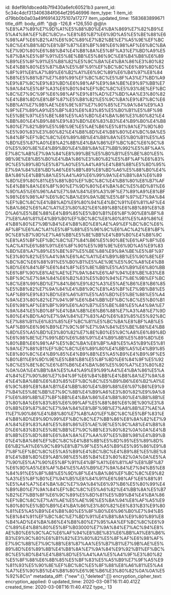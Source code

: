 id: 8def9b1dbced4b7f9430a6efc60521b3
parent_id: 5c34c4dcf313406384f064ef29546996
item_type: 1
item_id: d79bb0b0a03a49f69143275107a17277
item_updated_time: 1583683899671
title_diff: 
body_diff: "@@ -126,8 +126,550 @@\n %E8%A7%89%E7%9D%A1%E5%88%B0%E4%BA%869%E7%82%B9%E5%A4%9A%EF%BC%8C\n+%E8%B5%B7%E6%9D%A5%E5%BE%88%E6%98%AF%E6%B2%A1%E6%9C%89%E7%B2%BE%E7%A5%9E%EF%BC%8C%E4%B8%8D%E8%BF%87%E8%BF%98%E6%98%AF%E6%8C%BA%E7%9D%80%E6%88%B4%E4%B8%8A%E5%8F%A3%E7%BD%A9%E5%87%BA%E5%8F%91%E5%8E%BB%E5%86%9C%E8%B4%B8%E6%89%B9%E5%8F%91%E5%B8%82%E5%9C%BA%E4%BA%86%E3%80%82%E4%B8%80%E5%87%BA%E5%8F%91%EF%BC%8C%E6%89%8D%E5%8F%91%E8%A7%89%E6%B2%A1%E6%9C%89%E6%B4%97%E8%84%B8%E5%88%B7%E7%89%99%EF%BC%8C%E5%8F%A3%E7%BD%A9%E9%87%8C%E9%83%BD%E6%98%AF%E9%9A%BE%E9%97%BB%E7%9A%84%E5%8F%A3%E6%B0%94%EF%BC%8C%E5%93%8E%EF%BC%8C%E7%9C%9F%E6%98%AF%E9%81%AD%E7%BD%AA%E3%80%82%E4%B8%8D%E8%BF%87%E5%B8%82%E5%9C%BA%E9%87%8C%E6%BB%A1%E7%9B%AE%E6%9E%97%E7%90%85%E7%9A%84%E9%A3%9F%E7%89%A9%E5%BF%83%E6%83%85%E5%B0%B1%E5%8F%98%E5%BE%97%E5%BE%88%E5%A5%BD%E4%BA%86%E3%80%82%E4%BB%80%E4%B9%88%E9%83%BD%E6%83%B3%E4%B9%B0%E4%B8%80%E7%82%B9%E5%9B%9E%E5%AE%B6%E5%81%9A%E7%9D%80%E5%90%83%E3%80%82%E4%B8%8D%E4%B8%80%E4%BC%9A%E5%84%BF%EF%BC%8C%E6%89%8B%E4%B8%8A%E5%B0%B1%E5%A5%BD%E5%87%A0%E8%A2%8B%E4%BA%86%EF%BC%8C%E6%9C%80%E5%90%8E%E4%B9%B0%E4%B8%8A%E7%BB%992%E5%8F%AA%E7%8C%AB%E7%9A%84%E8%99%BE%E5%B0%B1%E5%BE%80%E5%9B%9E%E8%B5%B0%E4%BA%86%E3%80%82%E5%8F%AF%E6%83%9C%E5%89%8D%E5%87%A0%E5%A4%A9%E4%B8%8B%E5%8D%95%E7%9A%84%E8%BD%A6%E6%8B%89%E8%BD%A6%E5%88%B0%E4%BA%86%E4%BB%8A%E5%A4%A9%E6%99%9A%E4%B8%8A%E6%89%8D%E9%80%81%E5%88%B0%EF%BC%8C%E4%B8%80%E8%B7%AF%E4%B8%8A%E6%8F%90%E7%9D%80%E4%BA%8C%E5%8D%81%E6%9D%A5%E6%96%A4%E7%9A%84%E9%A3%9F%E7%89%A9%E8%BF%98%E6%98%AF%E6%8C%BA%E9%9A%BE%E5%8F%97%E7%9A%84%EF%BC%8C%E4%B8%AD%E9%80%94%E4%BC%91%E6%81%AF%E4%BA%862%E6%AC%A1%E3%80%82%E6%89%8B%E6%8B%89%E8%BD%A6%E5%BE%88%E4%B9%85%E5%B0%B1%E6%8F%90%E8%BF%87%E8%A6%81%E4%B9%B0%EF%BC%8C%E8%80%81%E5%A9%86%E4%B8%80%E7%9B%B4%E4%B8%8D%E8%AE%A9%EF%BC%8C%E6%AF%8F%E6%AC%A1%E5%8F%88%E5%96%9C%E6%AC%A2%E8%BF%9C%E8%B7%9D%E7%A6%BB%E5%8E%BB%E4%B9%B0%E4%B8%9C%E8%A5%BF%EF%BC%8C%E7%84%B6%E5%90%8E%E6%AF%8F%E6%AC%A1%E6%88%91%E6%8F%90%E5%9B%9E%E6%9D%A5%E9%83%BD%E8%A7%89%E5%BE%97%E5%BE%88%E9%9A%BE%E5%8F%97%E3%80%82%E5%A4%9A%E6%AC%A1%E4%B9%8B%E5%90%8E%EF%BC%8C%E6%88%91%E5%B0%B1%E5%AE%9E%E5%9C%A8%E4%B8%8D%E6%84%BF%E6%84%8F%E5%8E%BB%E5%A5%B9%E6%80%BB%E6%8F%90%E8%AE%AE%E7%9A%84%E6%AF%94%E8%BE%83%E8%BF%9C%E7%9A%84%E6%B2%83%E5%B0%94%E7%8E%9B%EF%BC%8C%E8%99%BD%E7%84%B6%E9%82%A3%E5%AE%B6%E8%B6%85%E5%B8%82%E7%9A%84%E4%B8%9C%E8%A5%BF%E7%9B%B8%E5%AF%B9%E9%83%BD%E8%A6%81%E5%A5%BD%E5%BE%88%E5%A4%9A%E3%80%82%E7%94%9F%E6%B4%BB%EF%BC%8C%E5%B0%B1%E6%98%AF%E8%BF%99%E6%A0%B7%E5%BE%88%E5%A4%9A%E7%9A%84%E5%B0%8F%E4%BA%8B%E6%B6%88%E7%A3%A8%E7%9D%80%E4%BD%A0%E7%9A%84%E7%83%AD%E6%83%85%E5%92%8C%E7%88%B1%E6%83%85%EF%BC%81%E5%BC%BA%E8%BF%AB%E5%AF%B9%E6%96%B9%E7%9C%9F%E7%9A%84%E5%BE%88%E4%B8%8D%E5%A5%BD%E3%80%82%E7%8E%B0%E5%9C%A8%E6%89%8D%E6%98%8E%E7%99%BD%E6%88%91%E4%B9%8B%E5%89%8D%E6%80%BB%E6%98%AF%E5%BC%BA%E8%BF%AB%E5%A5%B9%E5%81%9A%E7%88%B1%EF%BC%8C%E6%89%80%E4%BB%A5%E4%B9%85%E8%80%8C%E4%B9%85%E4%B9%8B%E5%A5%B9%E4%B9%9F%E5%B0%B1%E9%9D%9E%E5%B8%B8%E5%8F%8D%E6%84%9F%E5%92%8C%E5%8E%8C%E6%81%B6%E4%BA%86%E5%90%A7%E3%80%82%0A%0A%E4%BB%8A%E5%A4%A9%E9%99%A4%E4%BA%86%E5%A4%84%E7%90%86%E7%94%9F%E6%B4%BB%E4%B8%8A%E7%9A%84%E4%BA%8B%E6%83%85%EF%BC%8C%E5%B9%B6%E6%B2%A1%E6%9C%89%E8%8A%B1%E4%BB%80%E4%B9%88%E6%97%B6%E9%97%B4%E5%8E%BB%E7%9C%8B%E4%B9%A6%E3%80%82%E9%9A%8F%E6%89%8B%E7%BF%BB%E4%BA%86%E4%B8%80%E4%B8%8B%E3%80%8A%E6%83%85%E6%99%AF%E5%88%86%E6%9E%90%E3%80%8B%E9%87%8C%E7%9A%84%E8%BF%9B%E7%A8%8B%E7%AE%A1%E7%90%86%E4%B8%80%E7%AB%A0%EF%BC%8C%E5%BF%83%E4%B8%8D%E9%9D%99%EF%BC%8C%E7%BB%86%E8%8A%82%E7%9A%84%E9%83%A8%E5%88%86%E5%AE%9E%E5%9C%A8%E4%B8%8D%E6%83%B3%E5%8E%BB%E7%9C%8B%E3%80%82%0A%0A%E4%B8%8B%E5%8D%88%E6%8A%8A%E7%AA%97%E5%B8%98%E4%B9%B0%E4%BA%86%EF%BC%8C%E4%B8%8B%E5%8D%95%E5%89%8D%E6%B2%A1%E6%9C%89%E8%B7%9F%E5%A5%B9%E5%95%86%E9%87%8F%EF%BC%8C%E5%A5%B9%E4%BC%BC%E4%B9%8E%E5%BE%88%E4%B8%8D%E9%AB%98%E5%85%B4%E3%80%82%0A%0A%E5%A7%90%E5%A7%90%E5%8F%91%E4%BF%A1%E6%81%AF%E8%BF%87%E6%9D%A5%E8%AF%B4%E5%A5%B9%E7%9A%84%E7%94%B5%E8%84%91%E5%8F%88%E5%9D%8F%E4%BA%86%EF%BC%8C%E9%82%A3%E5%8F%B0%E7%94%B5%E8%84%91%E6%98%AF%E6%88%91%E5%A4%A7%E4%BA%8C%E7%9A%84%E6%97%B6%E5%80%99%E4%B9%B0%E7%9A%84%EF%BC%8C%E5%A6%82%E4%BB%8A%E5%B7%B2%E7%BB%8F%E6%9C%89%E5%8D%81%E5%B9%B4%E4%BA%86%EF%BC%8C%E7%A1%AE%E5%AE%9E%E5%BA%94%E8%AF%A5%E9%80%80%E5%BD%B9%E4%BA%86%E3%80%82%E6%83%B3%E9%80%81%E5%A5%B9%E4%B8%80%E5%8F%B0%E6%96%B0%E7%94%B5%E8%84%91%EF%BC%8C%E7%BD%91%E4%B8%8A%E9%80%89%E8%B4%AD%E4%BA%86%E4%B8%80%E7%95%AA%EF%BC%8C%E6%9C%89%E4%B8%80%E5%8F%B03000%E7%9A%84%E7%AC%94%E8%AE%B0%E6%9C%AC%E6%AF%94%E8%BE%83%E6%BB%A1%E8%B6%B3%E9%9C%80%E6%B1%82%E3%80%82%E5%8F%AF%E6%98%AF%E7%9C%8B%E7%9C%8B%E8%87%AA%E5%B7%B1%E7%9B%AE%E5%89%8D%E6%89%8B%E4%B8%8A%E7%9A%84%E9%92%B1%EF%BC%8C%E5%8D%B4%E4%B8%8D%E5%A4%AA%E5%A4%9F%E3%80%82%E5%8F%88%E6%8B%85%E5%BF%83%E5%A5%B9%E7%9F%A5%E9%81%93%E5%90%8E%EF%BC%8C%E5%8F%88%E8%A6%81%E5%A4%A7%E5%90%B5%E4%B8%80%E6%9E%B6%E3%80%82%0A%0A%E5%92%8C\n"
metadata_diff: {"new":{},"deleted":[]}
encryption_cipher_text: 
encryption_applied: 0
updated_time: 2020-03-08T16:11:40.412Z
created_time: 2020-03-08T16:11:40.412Z
type_: 13
